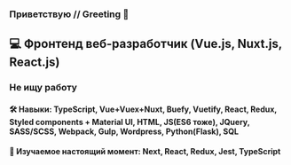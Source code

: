 ### Приветствую    //    Greeting 👋


## 💻 Фронтенд веб-разработчик (Vue.js, Nuxt.js, React.js) 
### Не ищу работу

#### 🛠 Навыки: TypeScript, Vue+Vuex+Nuxt, Buefy, Vuetify, React, Redux,  Styled components + Material UI, HTML, JS(ES6 тоже), JQuery, SASS/SCSS,  Webpack, Gulp, Wordpress, Python(Flask), SQL
#### 🌱 Изучаемое настоящий момент: Next, React, Redux, Jest, TypeScript

